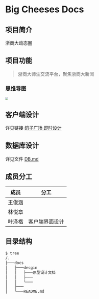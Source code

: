 # Big Cheeses Docs

## 项目简介

浙商大动态圈

## 项目功能

> 浙商大师生交流平台，聚焦浙商大新闻

### 思维导图

<img src="https://gitee.com/yzketx/image-markdown/raw/master/img/202203081856107.png" style="zoom:50%;" />

## 客户端设计

详见链接 [鸽子广场·即时设计](https://js.design/f/Kh8vOZ?p=p4NfHwUO5n)

## 数据库设计

详见文件 [DB.md](前后端设计/backend/DB.md)

## 成员分工

| 成员   | 分工           |
| ------ | -------------- |
| 王俊涵 |                |
| 林悦章 |                |
| 叶泽楷 | 客户端界面设计 |

## 目录结构

```bash
$ tree
/.
├───docs
│   ├───desgin
│   │   ├───原型设计文档
│   │   ├───
│   │   └───
│   ├───
│   └───README.md
```

